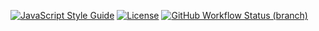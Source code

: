 [![JavaScript Style Guide](https://img.shields.io/badge/code_style-standard-brightgreen.svg)](https://standardjs.com)
[![License](https://img.shields.io/github/license/maxsalles/node-app-template.svg)](LICENSE.md)
[![GitHub Workflow Status (branch)](https://img.shields.io/github/workflow/status/maxsalles/mx-mixins/test/master)](https://github.com/maxsalles/mx-mixins/actions?query=workflow%3Alint+branch%3Amaster)
